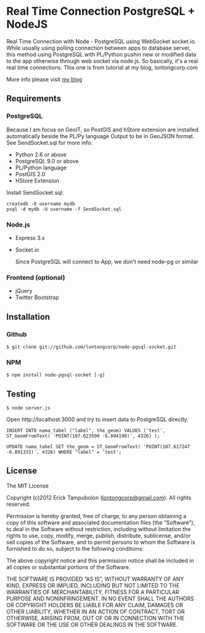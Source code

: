 Real Time Connection PostgreSQL + NodeJS
========================================

Real Time Connection with Node - PostgreSQL using WebSocket socket.io.
While usually using polling connection between apps to database server, this method using PostgreSQL with PL/Python pushin new or modified data to the app otherwise through web socket via node.js.
So basically, it's a real real time connections. This one is from tutorial at my blog, lontongcorp.com

More info please visit [my blog](http://www.lontongcorp.com/2013/01/18/real-time-connection-dengan-postgresql-nodejs/)


Requirements
------------

### PostgreSQL

Because I am focus on GeoIT, so PostGIS and hStore extension are installed automatically beside the PL/Py language
Output to be in GeoJSON format. See SendSocket.sql for more info.

*   Python 2.6 or above
*   PostgreSQL 9.0 or above
*   PL/Python language
*   PostGIS 2.0
*   HStore Extension

Install SendSocket.sql:

    createdb -O username mydb
    psql -d mydb -U username -f SendSocket.sql


### Node.js

*   Express 3.x
*   Socket.io

    Since PostgreSQL will connect to App, we don't need node-pg or similar


### Frontend (optional)

*   jQuery
*   Twitter Bootstrap


Installation
------------

### Github

    $ git clone git://github.com/lontongcorp/node-pgsql-socket.git

### NPM

    $ npm install node-pgsql-socket [-g]


Testing
-------

    $ node server.js

Open http://localhost:3000 and try to insert data to PostgreSQL directly.
    
    INSERT INTO nama_tabel ("label", the_geom) VALUES ('test', ST_GeomFromText( 'POINT(107.623590 -6.894190)', 4326) );

    UPDATE nama_tabel SET the_geom = ST_GeomFromText( 'POINT(107.617247 -6.891333)', 4326) WHERE "label" = 'test';


License
-------
The MIT License

Copyright (c)2012 Erick Tampubolon (lontongcorp@gmail.com). All rights reserved.

Permission is hereby granted, free of charge, to any person obtaining a copy of this software and associated documentation files (the “Software”), to deal in the Software without restriction, including without limitation the rights to use, copy, modify, merge, publish, distribute, sublicense, and/or sell copies of the Software, and to permit persons to whom the Software is furnished to do so, subject to the following conditions:

The above copyright notice and this permission notice shall be included in all copies or substantial portions of the Software.

THE SOFTWARE IS PROVIDED “AS IS”, WITHOUT WARRANTY OF ANY KIND, EXPRESS OR IMPLIED, INCLUDING BUT NOT LIMITED TO THE WARRANTIES OF MERCHANTABILITY, FITNESS FOR A PARTICULAR PURPOSE AND NONINFRINGEMENT. IN NO EVENT SHALL THE AUTHORS OR COPYRIGHT HOLDERS BE LIABLE FOR ANY CLAIM, DAMAGES OR OTHER LIABILITY, WHETHER IN AN ACTION OF CONTRACT, TORT OR OTHERWISE, ARISING FROM, OUT OF OR IN CONNECTION WITH THE SOFTWARE OR THE USE OR OTHER DEALINGS IN THE SOFTWARE.
